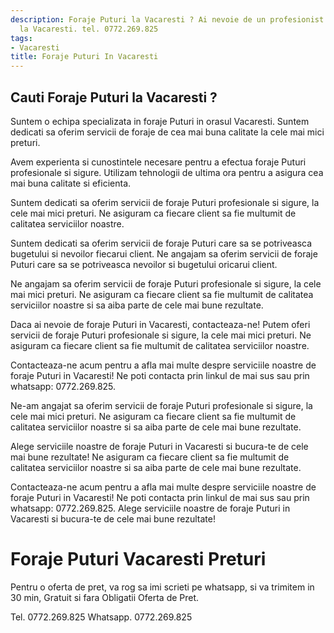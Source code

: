 ```yaml
---
description: Foraje Puturi la Vacaresti ? Ai nevoie de un profesionist in Foraje Puturi
  la Vacaresti. tel. 0772.269.825
tags:
- Vacaresti
title: Foraje Puturi In Vacaresti
---
```



## Cauti Foraje Puturi la Vacaresti ?

Suntem o echipa specializata in foraje Puturi in orasul Vacaresti. Suntem dedicati sa oferim servicii de foraje de cea mai buna calitate la cele mai mici preturi. 

Avem experienta si cunostintele necesare pentru a efectua foraje Puturi profesionale si sigure. Utilizam tehnologii de ultima ora pentru a asigura cea mai buna calitate si eficienta. 

Suntem dedicati sa oferim servicii de foraje Puturi profesionale si sigure, la cele mai mici preturi. Ne asiguram ca fiecare client sa fie multumit de calitatea serviciilor noastre. 

Suntem dedicati sa oferim servicii de foraje Puturi care sa se potriveasca bugetului si nevoilor fiecarui client. Ne angajam sa oferim servicii de foraje Puturi care sa se potriveasca nevoilor si bugetului oricarui client. 

Ne angajam sa oferim servicii de foraje Puturi profesionale si sigure, la cele mai mici preturi. Ne asiguram ca fiecare client sa fie multumit de calitatea serviciilor noastre si sa aiba parte de cele mai bune rezultate. 

Daca ai nevoie de foraje Puturi in Vacaresti, contacteaza-ne! Putem oferi servicii de foraje Puturi profesionale si sigure, la cele mai mici preturi. Ne asiguram ca fiecare client sa fie multumit de calitatea serviciilor noastre. 

Contacteaza-ne acum pentru a afla mai multe despre serviciile noastre de foraje Puturi in Vacaresti! Ne poti contacta prin linkul de mai sus sau prin whatsapp: 0772.269.825. 

Ne-am angajat sa oferim servicii de foraje Puturi profesionale si sigure, la cele mai mici preturi. Ne asiguram ca fiecare client sa fie multumit de calitatea serviciilor noastre si sa aiba parte de cele mai bune rezultate. 

Alege serviciile noastre de foraje Puturi in Vacaresti si bucura-te de cele mai bune rezultate! Ne asiguram ca fiecare client sa fie multumit de calitatea serviciilor noastre si sa aiba parte de cele mai bune rezultate. 

Contacteaza-ne acum pentru a afla mai multe despre serviciile noastre de foraje Puturi in Vacaresti! Ne poti contacta prin linkul de mai sus sau prin whatsapp: 0772.269.825. Alege serviciile noastre de foraje Puturi in Vacaresti si bucura-te de cele mai bune rezultate!

# Foraje Puturi Vacaresti Preturi
Pentru o oferta de pret, va rog sa imi scrieti pe whatsapp, si va trimitem in 30 min, Gratuit si fara Obligatii Oferta de Pret.

Tel. 0772.269.825
Whatsapp. 0772.269.825
